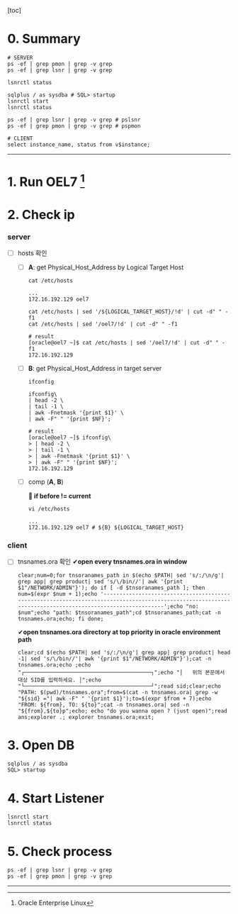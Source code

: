 [toc]

# 0. Summary

```shell
# SERVER
ps -ef | grep pmon | grep -v grep
ps -ef | grep lsnr | grep -v grep

lsnrctl status

sqlplus / as sysdba # SQL> startup
lsnrctl start
lsnrctl status

ps -ef | grep lsnr | grep -v grep # pslsnr
ps -ef | grep pmon | grep -v grep # pspmon

# CLIENT
select instance_name, status from v$instance;
```

---

# 1. Run OEL7 [^OEL]

# 2. Check ip

### server

- [ ] hosts 확인
  
  - [ ] **A**: get Physical_Host_Address by Logical Target Host
  
    ```shell
    cat /etc/hosts
    
    ...
    172.16.192.129 oel7
    ```
  
    ```shell
    cat /etc/hosts | sed '/${LOGICAL_TARGET_HOST}/!d' | cut -d" " -f1
    cat /etc/hosts | sed '/oel7/!d' | cut -d" " -f1
    
    # result
    [oracle@oel7 ~]$ cat /etc/hosts | sed '/oel7/!d' | cut -d" " -f1
    172.16.192.129
    ```
  
  - [ ] **B**: get Physical_Host_Address in target server
  
    ```shell
    ifconfig
    ```
  
    ```shell
    ifconfig\
    | head -2 \
    | tail -1 \
    | awk -Fnetmask '{print $1}' \
    | awk -F" " '{print $NF}';
    
    # result
    [oracle@oel7 ~]$ ifconfig\
    > | head -2 \
    > | tail -1 \
    > | awk -Fnetmask '{print $1}' \
    > | awk -F" " '{print $NF}';
    172.16.192.129
    ```
  
  - [ ] comp (**A**, **B**)
  
    **📐 if before != current**
  
    ```shell
    vi /etc/hosts
    
    ...
    172.16.192.129 oel7 # ${B} ${LOGICAL_TARGET_HOST}
    ```

### client

- [ ] tnsnames.ora 확인
  ✔**open every tnsnames.ora in window**
  
  ```shell
  clear;num=0;for tnsoranames_path in $(echo $PATH| sed 's/:/\n/g'| grep app| grep product| sed 's/\/bin//'| awk '{print $1"/NETWORK/ADMIN"}'); do if [ -d $tnsoranames_path ]; then num=$(expr $num + 1);echo '---------------------------------------------------------------------------------------------------------------------------------------------------------';echo "no: $num";echo "path: $tnsoranames_path";cd $tnsoranames_path;cat -n tnsnames.ora;echo; fi done;
  ```
  
  ✔**open tnsnames.ora directory at top priority in oracle environment path**
  
  ```shell
  clear;cd $(echo $PATH| sed 's/:/\n/g'| grep app| grep product| head -1| sed 's/\/bin//'| awk '{print $1"/NETWORK/ADMIN"}');cat -n tnsnames.ora;echo ;echo "┌────────────────────────────────────────┐";echo "│   위의 본문에서 대상 SID를 입력하세요. │";echo "└────────────────────────────────────────┘";read sid;clear;echo "PATH: $(pwd)/tnsnames.ora";from=$(cat -n tnsnames.ora| grep -w "${sid} ="| awk -F" " '{print $1}');to=$(expr $from + 7);echo "FROM: ${from}, TO: ${to}";cat -n tnsnames.ora| sed -n "${from},${to}p";echo; echo "do you wanna open ? (just open)";read ans;explorer .; explorer tnsnames.ora;exit;
  ```


# 3. Open DB

```shell
sqlplus / as sysdba
SQL> startup
```

# 4. Start Listener

```shell
lsnrctl start
lsnrctl status
```

# 5. Check process

```shell
ps -ef | grep lsnr | grep -v grep
ps -ef | grep pmon | grep -v grep
```

---

[^OEL]: Oracle Enterprise Linux

 
